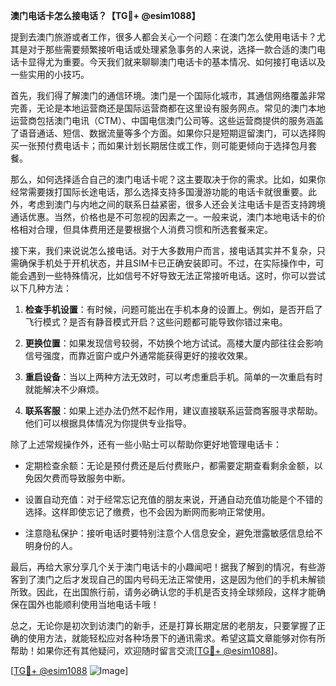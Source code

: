 **澳门电话卡怎么接电话？【TG💪+ @esim1088】**

提到去澳门旅游或者工作，很多人都会关心一个问题：在澳门怎么使用电话卡？尤其是对于那些需要频繁接听电话或处理紧急事务的人来说，选择一款合适的澳门电话卡显得尤为重要。今天我们就来聊聊澳门电话卡的基本情况、如何接打电话以及一些实用的小技巧。

首先，我们得了解澳门的通信环境。澳门是一个国际化城市，其通信网络覆盖非常完善，无论是本地运营商还是国际运营商都在这里设有服务网点。常见的澳门本地运营商包括澳门电讯（CTM）、中国电信澳门公司等。这些运营商提供的服务涵盖了语音通话、短信、数据流量等多个方面。如果你只是短期逗留澳门，可以选择购买一张预付费电话卡；而如果计划长期居住或工作，则可能更倾向于选择包月套餐。

那么，如何选择适合自己的澳门电话卡呢？这主要取决于你的需求。比如，如果你经常需要拨打国际长途电话，那么选择支持多国漫游功能的电话卡就很重要。此外，考虑到澳门与内地之间的联系日益紧密，很多人还会关注电话卡是否支持跨境通话优惠。当然，价格也是不可忽视的因素之一。一般来说，澳门本地电话卡的价格相对合理，但具体费用还是要根据个人消费习惯和所选套餐来定。

接下来，我们来说说怎么接电话。对于大多数用户而言，接电话其实并不复杂，只需确保手机处于开机状态，并且SIM卡已正确安装即可。不过，在实际操作中，可能会遇到一些特殊情况，比如信号不好导致无法正常接听电话。这时，你可以尝试以下几种方法：

1. **检查手机设置**：有时候，问题可能出在手机本身的设置上。例如，是否开启了飞行模式？是否有静音模式开启？这些问题都可能导致你错过来电。
   
2. **更换位置**：如果发现信号较弱，不妨换个地方试试。高楼大厦内部往往会影响信号强度，而靠近窗户或户外通常能获得更好的接收效果。

3. **重启设备**：当以上两种方法无效时，可以考虑重启手机。简单的一次重启有时就能解决不少麻烦。

4. **联系客服**：如果上述办法仍然不起作用，建议直接联系运营商客服寻求帮助。他们可以根据具体情况为你提供专业指导。

除了上述常规操作外，还有一些小贴士可以帮助你更好地管理电话卡：

- 定期检查余额：无论是预付费还是后付费账户，都需要定期查看剩余金额，以免因欠费而导致服务中断。
  
- 设置自动充值：对于经常忘记充值的朋友来说，开通自动充值功能是个不错的选择。这样即使忘记了缴费，也不会因为断网而影响正常使用。

- 注意隐私保护：接听电话时要特别注意个人信息安全，避免泄露敏感信息给不明身份的人。

最后，再给大家分享几个关于澳门电话卡的小趣闻吧！据我了解到的情况，有些游客到了澳门之后才发现自己的国内号码无法正常使用，这是因为他们的手机未解锁所致。因此，在出国旅行前，请务必确认您的手机是否支持全球频段，这样才能确保在国外也能顺利使用当地电话卡哦！

总之，无论你是初次到访澳门的新手，还是打算长期定居的老朋友，只要掌握了正确的使用方法，就能轻松应对各种场景下的通讯需求。希望这篇文章能够对你有所帮助！如果你还有其他疑问，欢迎随时留言交流[[TG💪+ @esim1088](https://t.me/s/esim1088)]。

[[TG💪+ @esim1088](https://t.me/s/esim1088) ![Image](https://i.postimg.cc/4NQfJmqS/Snipaste-2025-05-13-00-14-12.png)]